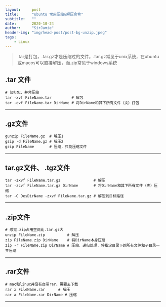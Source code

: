 ```yaml
---
layout:     post
title:      "ubuntu 常用压缩&解压命令"
subtitle:   ""
date:       2020-10-24
author:     "SirJamie"
header-img: "img/head-post/post-bg-unzip.jpeg"
tags:
    - Linux
---
```


>.tar是打包，.tar.gz才是压缩过的文件，.tar.gz常见于unix系统，在ubuntu或macos可以直接解压，而.zip常见于windows系统

## .tar 文件
```
# 仅打包，并非压缩
tar -xvf FileName.tar         # 解包
tar -cvf FileName.tar DirName # 将DirName和其下所有文件（夹）打包
```
---

## .gz文件
```
gunzip FileName.gz  # 解压1
gzip -d FileName.gz # 解压2
gzip FileName       # 压缩，只能压缩文件
```
---

## tar.gz文件、 .tgz文件
```
tar -zxvf FileName.tar.gz               # 解压
tar -zcvf FileName.tar.gz DirName       # 将DirName和其下所有文件（夹）压缩
tar -C DesDirName -zxvf FileName.tar.gz # 解压到目标路径
```
---

## .zip文件
```
# 感觉.zip占用空间比.tar.gz大
unzip FileName.zip          # 解压
zip FileName.zip DirName    # 将DirName本身压缩
zip -r FileName.zip DirName # 压缩，递归处理，将指定目录下的所有文件和子目录一并压缩
```
---

## .rar文件
```
# mac和linux并没有自带rar，需要去下载
rar x FileName.rar      # 解压
rar a FileName.rar DirName # 压缩
```

---
